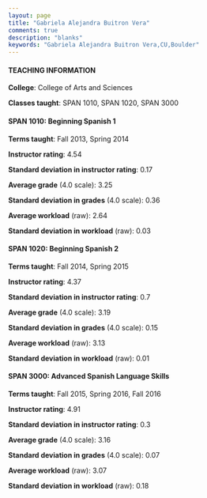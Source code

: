 ```yaml
---
layout: page
title: "Gabriela Alejandra Buitron Vera" 
comments: true
description: "blanks"
keywords: "Gabriela Alejandra Buitron Vera,CU,Boulder"
---
```

<head>
<script src="https://ajax.googleapis.com/ajax/libs/jquery/2.1.3/jquery.min.js"></script>
<script src="https://dl.dropboxusercontent.com/s/pc42nxpaw1ea4o9/highcharts.js?dl=0"></script>
<!-- <script src="../assets/js/highcharts.js"></script> -->
<style type="text/css">@font-face {
	font-family: "Bebas Neue";
	src: url(https://www.filehosting.org/file/details/544349/BebasNeue Regular.otf) format("opentype");
	}
	h1.Bebas { 
		font-family: "Bebas Neue", Verdana, Tahoma;
	}
</style>
</head>
	   
#### TEACHING INFORMATION

**College**: College of Arts and Sciences

**Classes taught**: SPAN 1010, SPAN 1020, SPAN 3000

#### SPAN 1010: Beginning Spanish 1

**Terms taught**: Fall 2013, Spring 2014

**Instructor rating**: 4.54

**Standard deviation in instructor rating**: 0.17

**Average grade** (4.0 scale): 3.25

**Standard deviation in grades** (4.0 scale): 0.36

**Average workload** (raw): 2.64

**Standard deviation in workload** (raw): 0.03

#### SPAN 1020: Beginning Spanish 2

**Terms taught**: Fall 2014, Spring 2015

**Instructor rating**: 4.37

**Standard deviation in instructor rating**: 0.7

**Average grade** (4.0 scale): 3.19

**Standard deviation in grades** (4.0 scale): 0.15

**Average workload** (raw): 3.13

**Standard deviation in workload** (raw): 0.01

#### SPAN 3000: Advanced Spanish Language Skills

**Terms taught**: Fall 2015, Spring 2016, Fall 2016

**Instructor rating**: 4.91

**Standard deviation in instructor rating**: 0.3

**Average grade** (4.0 scale): 3.16

**Standard deviation in grades** (4.0 scale): 0.07

**Average workload** (raw): 3.07

**Standard deviation in workload** (raw): 0.18

